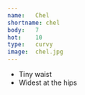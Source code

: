 ```yaml
---
name:	Chel
shortname: chel
body:	7
hot:	10
type:	curvy
image:	chel.jpg
---
```

* Tiny waist
* Widest at the hips
